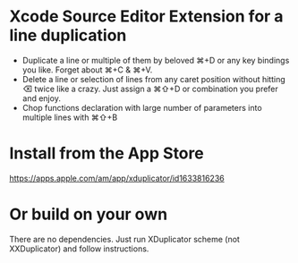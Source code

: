 # Xcode Source Editor Extension for a line duplication

- Duplicate a line or multiple of them by beloved ⌘+D or any key bindings you like. Forget about ⌘+C & ⌘+V.
- Delete a line or selection of lines from any caret position without hitting ⌫ twice like a crazy. Just assign a ⌘⇧+D or combination you prefer and enjoy.
- Chop functions declaration with large number of parameters into multiple lines with ⌘⇧+B

# Install from the App Store

https://apps.apple.com/am/app/xduplicator/id1633816236

# Or build on your own

There are no dependencies. Just run XDuplicator scheme (not XXDuplicator) and follow instructions.
